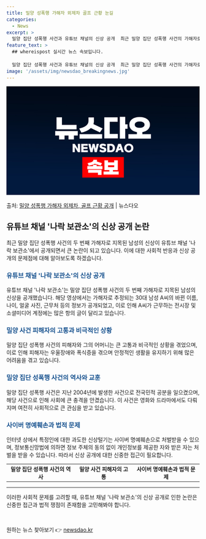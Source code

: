```yaml
---
title: 밀양 성폭행 가해자 외제차 골프 근황 눈길
categories:
  - News
excerpt: >
  밀양 집단 성폭행 사건과 유튜브 채널의 신상 공개  최근 밀양 집단 성폭행 사건의 가해자로 추정되는 남성의 …
feature_text: >
  ## whereispost 실시간 뉴스 속보입니다.

  밀양 집단 성폭행 사건과 유튜브 채널의 신상 공개  최근 밀양 집단 성폭행 사건의 가해자로 추정되는 남성의 …
image: '/assets/img/newsdao_breakingnews.jpg'
---
```


![뉴스다오 속보](/assets/img/newsdao_breakingnews.jpg)

<p>출처: <a href="https://newsdao.kr/4048" rel="dofollow">밀양 성폭행 가해자 외제차, 골프 근황 공개</a> | 뉴스다오</p>

<h2 data-ke-size="size26">유튜브 채널 '나락 보관소'의 신상 공개 논란</h2>
<p data-ke-size="size16">최근 밀양 집단 성폭행 사건의 두 번째 가해자로 지목된 남성의 신상이 유튜브 채널 '나락 보관소'에서 공개되면서 큰 논란이 되고 있습니다. 이에 대한 사회적 반응과 신상 공개의 문제점에 대해 알아보도록 하겠습니다.</p>

<h3><span style="color: #1a5490;">유튜브 채널 '나락 보관소'의 신상 공개</span></h3>
<p data-ke-size="size16">유튜브 채널 '나락 보관소'는 밀양 집단 성폭행 사건의 두 번째 가해자로 지목된 남성의 신상을 공개했습니다. 해당 영상에서는 가해자로 추정되는 30대 남성 A씨의 바뀐 이름, 나이, 얼굴 사진, 근무처 등의 정보가 공개되었고, 이로 인해 A씨가 근무하는 전시장 및 소셜미디어 계정에는 많은 항의 글이 달리고 있습니다.</p>

<h3><span style="color: #1a5490;">밀양 사건 피해자의 고통과 비극적인 상황</span></h3>
<p data-ke-size="size16">밀양 집단 성폭행 사건의 피해자와 그의 어머니는 큰 고통과 비극적인 상황을 겪었으며, 이로 인해 피해자는 우울장애와 폭식증을 겪으며 안정적인 생활을 유지하기 위해 많은 어려움을 겪고 있습니다.</p>

<h3><span style="color: #1a5490;">밀양 집단 성폭행 사건의 역사와 교훈</span></h3>
<p data-ke-size="size16">밀양 집단 성폭행 사건은 지난 2004년에 발생한 사건으로 전국민적 공분을 일으켰으며, 해당 사건으로 인해 사회에 큰 충격을 안겼습니다. 이 사건은 영화와 드라마에서도 다뤄지며 여전히 사회적으로 큰 관심을 받고 있습니다.</p>

<h3><span style="color: #1a5490;">사이버 명예훼손과 법적 문제</span></h3>
<p data-ke-size="size16">인터넷 상에서 특정인에 대한 과도한 신상털기는 사이버 명예훼손으로 처벌받을 수 있으며, 정보통신망법에 의하면 정보 주체의 동의 없이 개인정보를 제공한 자와 받은 자는 처벌을 받을 수 있습니다. 따라서 신상 공개에 대한 신중한 접근이 필요합니다.</p>

<table>
  <tr>
    <td style="text-align: center; height: 17px;"><b>밀양 집단 성폭행 사건의 역사</b></td>
    <td style="text-align: center; height: 17px;"><b>밀양 사건 피해자의 고통</b></td>
    <td style="text-align: center; height: 17px;"><b>사이버 명예훼손과 법적 문제</b></td>
  </tr>
</table>

<hr>
<p data-ke-size="size16">이러한 사회적 문제를 고려할 때, 유튜브 채널 '나락 보관소'의 신상 공개로 인한 논란은 신중한 접근과 법적 쟁점이 존재함을 고민해봐야 합니다.</p>
<p data-ke-size="size16">&nbsp;</p> 

원하는 뉴스 찾아보기 👉 <a href="https://newsdao.kr" rel="dofollow">newsdao.kr</a>


